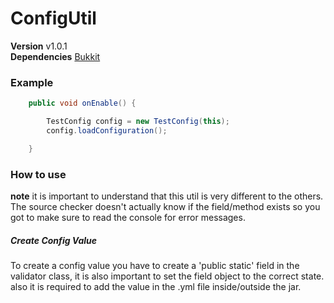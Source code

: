 # ConfigUtil

**Version** v1.0.1  
**Dependencies** [Bukkit](https://hub.spigotmc.org/javadocs/bukkit/overview-summary.html)


### Example
```java
    public void onEnable() {

        TestConfig config = new TestConfig(this);
        config.loadConfiguration();

    }
```

### How to use
**note** it is important to understand that this util is very different to the others.
The source checker doesn't actually know if the field/method exists so you got to make sure to read the console for error messages.

##### Create Config Value
To create a config value you have to create a 'public static' field in the validator class, it is also important to set the field object to the correct state. also it is required to add the value in the .yml file inside/outside the jar.
